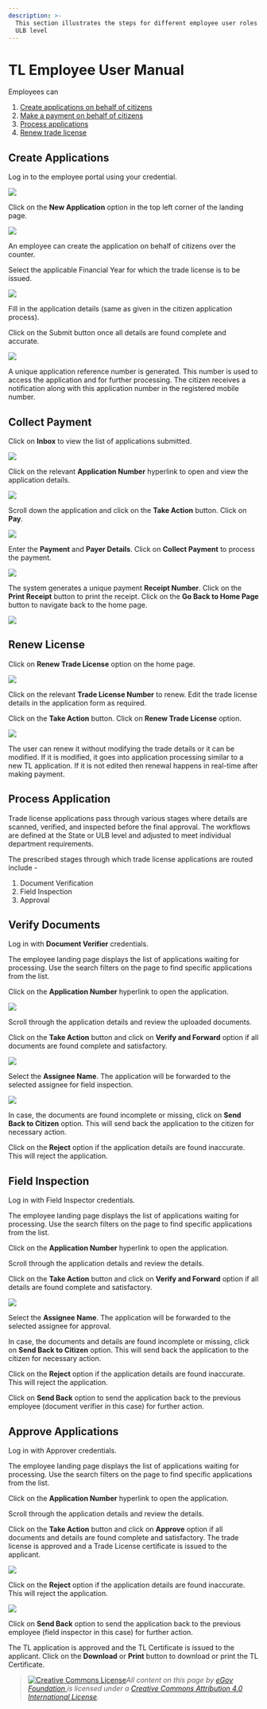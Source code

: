 ```yaml
---
description: >-
  This section illustrates the steps for different employee user roles at the
  ULB level
---
```


# TL Employee User Manual

Employees can

1. [Create applications on behalf of citizens](employee-user-manual.md#create-applications)
2. [Make a payment on behalf of citizens](employee-user-manual.md#collect-payment)
3. [Process applications](employee-user-manual.md#process-application)
4. [Renew trade license](employee-user-manual.md#renew-license)

## Create Applications

Log in to the employee portal using your credential.

![](<../../../../.gitbook/assets/image (144) (1).png>)

Click on the **New Application** option in the top left corner of the landing page.

![](<../../../../.gitbook/assets/image (248) (1).png>)

An employee can create the application on behalf of citizens over the counter.

Select the applicable Financial Year for which the trade license is to be issued.

![](<../../../../.gitbook/assets/image (149) (1).png>)

Fill in the application details (same as given in the citizen application process).

Click on the Submit button once all details are found complete and accurate.

![](<../../../../.gitbook/assets/image (187).png>)

A unique application reference number is generated. This number is used to access the application and for further processing. The citizen receives a notification along with this application number in the registered mobile number.

## **Collect Payment**

Click on **Inbox** to view the list of applications submitted.

![](<../../../../.gitbook/assets/image (192).png>)

Click on the relevant **Application Number** hyperlink to open and view the application details.

![](<../../../../.gitbook/assets/image (178) (1).png>)

Scroll down the application and click on the **Take Action** button. Click on **Pay**.

![](<../../../../.gitbook/assets/image (235) (1).png>)

Enter the **Payment** and **Payer Details**. Click on **Collect Payment** to process the payment.

![](<../../../../.gitbook/assets/image (156) (1).png>)

The system generates a unique payment **Receipt Number**. Click on the **Print Receipt** button to print the receipt. Click on the **Go Back to Home Page** button to navigate back to the home page.

![](<../../../../.gitbook/assets/image (200).png>)

## **Renew License**

Click on **Renew Trade License** option on the home page.

![](<../../../../.gitbook/assets/image (249).png>)

Click on the relevant **Trade License Number** to renew. Edit the trade license details in the application form as required.

Click on the **Take Action** button. Click on **Renew Trade License** option.

![](<../../../../.gitbook/assets/image (216) (1).png>)

The user can renew it without modifying the trade details or it can be modified. If it is modified, it goes into application processing similar to a new TL application. If it is not edited then renewal happens in real-time after making payment.

## Process Application

Trade license applications pass through various stages where details are scanned, verified, and inspected before the final approval. The workflows are defined at the State or ULB level and adjusted to meet individual department requirements.

The prescribed stages through which trade license applications are routed include -

1. Document Verification
2. Field Inspection
3. Approval

## **Verify Documents**

Log in with **Document Verifier** credentials.

The employee landing page displays the list of applications waiting for processing. Use the search filters on the page to find specific applications from the list.

Click on the **Application Number** hyperlink to open the application.

![](<../../../../.gitbook/assets/image (153).png>)

Scroll through the application details and review the uploaded documents.

Click on the **Take Action** button and click on **Verify and Forward** option if all documents are found complete and satisfactory.

![](<../../../../.gitbook/assets/image (225).png>)

Select the **Assignee Name**. The application will be forwarded to the selected assignee for field inspection.

![](<../../../../.gitbook/assets/image (273).png>)

In case, the documents are found incomplete or missing, click on **Send Back to Citizen** option. This will send back the application to the citizen for necessary action.

Click on the **Reject** option if the application details are found inaccurate. This will reject the application.

## **Field Inspection**

Log in with Field Inspector credentials.

The employee landing page displays the list of applications waiting for processing. Use the search filters on the page to find specific applications from the list.

Click on the **Application Number** hyperlink to open the application.

Scroll through the application details and review the details.

Click on the **Take Action** button and click on **Verify and Forward** option if all details are found complete and satisfactory.

![](<../../../../.gitbook/assets/image (226).png>)

Select the **Assignee Name**. The application will be forwarded to the selected assignee for approval.

In case, the documents and details are found incomplete or missing, click on **Send Back to Citizen** option. This will send back the application to the citizen for necessary action.

Click on the **Reject** option if the application details are found inaccurate. This will reject the application.

Click on **Send Back** option to send the application back to the previous employee (document verifier in this case) for further action.

## **Approve Applications**

Log in with Approver credentials.

The employee landing page displays the list of applications waiting for processing. Use the search filters on the page to find specific applications from the list.

Click on the **Application Number** hyperlink to open the application.

Scroll through the application details and review the details.

Click on the **Take Action** button and click on **Approve** option if all documents and details are found complete and satisfactory. The trade license is approved and a Trade License certificate is issued to the applicant.

![](<../../../../.gitbook/assets/image (146) (1).png>)

Click on the **Reject** option if the application details are found inaccurate. This will reject the application.

![](<../../../../.gitbook/assets/image (170) (1).png>)

Click on **Send Back** option to send the application back to the previous employee (field inspector in this case) for further action.

The TL application is approved and the TL Certificate is issued to the applicant. Click on the **Download** or **Print** button to download or print the TL Certificate.

> [![Creative Commons License](https://i.creativecommons.org/l/by/4.0/80x15.png)](http://creativecommons.org/licenses/by/4.0/)_All content on this page by_ [_eGov Foundation_ ](https://egov.org.in/)_is licensed under a_ [_Creative Commons Attribution 4.0 International License_](http://creativecommons.org/licenses/by/4.0/)_._
